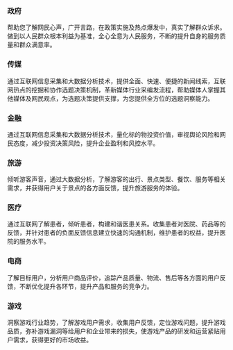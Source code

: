 ### 政府
帮助您了解网民心声，广开言路，在政策实施及热点爆发中，真实了解群众诉求。做到以人民群众根本利益为基准，全心全意为人民服务，不断的提升自身的服务质量和群众满意率。

### 传媒

通过互联网信息采集和大数据分析技术，提供全面、快速、便捷的新闻线索，互联网热点的挖掘和协作选题决策机制，革新媒体行业采编发流程，帮助媒体人掌握其他媒体及网民观点，为选题决策提供支撑，为您提供全方位的选题洞察能力。

### 金融
通过互联网信息采集和大数据分析技术，量化标的物投资价值，审视舆论风险和网民态度，减少投资决策风险，提升企业盈利和风控水平。

### 旅游
倾听游客声音，通过大数据分析，了解游客的出行、景点类型、餐饮、服务等相关需求，并获得用户关于景点的各方面反馈，提升旅游服务的体验。

### 医疗
通过互联网了解患者，倾听患者，构建和谐医患关系。收集患者对医院、药品等的反馈，并针对患者的负面反馈信息建立快速的沟通机制，维护患者的权益，提升医院的服务水平。

### 电商
了解目标用户，分析用户商品评价，追踪产品质量、物流、售后等各方面的用户反馈，不断优化提升各环节，提升产品和服务的竞争力。

### 游戏
洞察游戏行业趋势，了解游戏用户需求，收集用户反馈，定位游戏问题，提升游戏品质，弥补游戏漏洞等给用户和企业带来的损失，使游戏产品的研发和运营紧贴用户需求，获得更好的市场收益。
